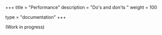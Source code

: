 +++
title = "Performance"
description = "Do's and don'ts "
weight = 100

type = "documentation"
+++

(Work in progress)